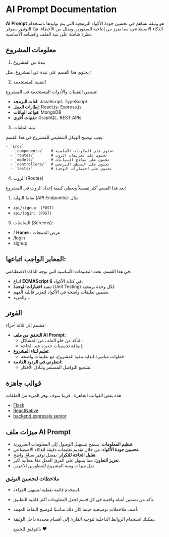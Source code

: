 
# AI Prompt Documentation

**AI Prompt** هو وثيقة تساهم في تحسين جودة الأكواد البرمجية التي يتم توليدها باستخدام الذكاء الاصطناعي، مما يعزز من إنتاجية المطورين ويقلل من الأخطاء. هذا التوثيق سيوفر نظرة شاملة على بنية الملف وأقسامه الأساسية.
## معلومات المشروع
1. نبذة عن المشروع

يحتوي هذا القسم على نبذة عن المشروع، مثل :


2. التقنية المستخدمة

تتضمن التقنيات والأدوات المستخدمة في المشروع:
- **لغات البرمجة**: JavaScript، TypeScript
- **إطارات العمل**: React.js، Express.js
- **قواعد البيانات**: MongoDB
- **تقنيات أخرى**: GraphQL، REST APIs

3. بنية الملفات

يجب توضيح الهيكل التنظيمي للمشروع في هذا القسم:
```
- `src/`  
  - `components/`   # تحتوي على المكونات الأساسية
  - `routes/`       # تحتوي على تعريفات الروت
  - `models/`       # تحتوي على نماذج البيانات
  - `controllers/`  # تحتوي على المنطق البرمجي
  - `tests/`        # تحتوي على اختبارات الوحدة
```

4. الروت (Routes)

يعد هذا القسم أكثر تفصيلاً ويغطي كيفية إعداد الروت في المشروع:

1. نقاط النهاية (API Endpoints): مثال
- `api/signup: (POST)`
- `api/login: (POST)`
3. الشاشات (Screens):
- /  **Home** : عرض المنتجات 
- /login 
- signup
 


## المعاير الواجب اتباعها:

في هذا القسم، نحدد التعليمات الأساسية التي توجه الذكاء الاصطناعي:
- اتباع **ECMAScript 6** في كتابة الأكواد.
- تنفيذ **اختبارات الوحدة** (Unit Testing) لكل وحدة برمجية.
- تضمين تعليقات واضحة في الأكواد لتعزيز قابلية الفهم.
- والمزيد ...

## الفوتر

مقسم إلى ثلاثة أجزاء:
- **التحقق من ملف AI Prompt**:
  - التأكد من خلو الملف من المشاكل.
  - إضافة تحسينات جديدة عند الحاجة.
- **تعليم لبناء المشروع**:
  - خطوات مباشرة لبداية تنفيذ المشروع، مع تعليمات واضحة.
- **انتظرني في الردود القادمة**:
  - تشجيع التواصل المستمر وتبادل الأفكار.
## قوالب جاهزة 
هذه بعض القوالب الجاهزة , قريبا سوف نوفر المزيد من الملفات
- [Flask](./example/Flask-start.md)
- [ReactNative](./example/ReactNative-app.md) 
- [backend expressjs senior](./example/backend-expressjs-senior.md) 
## ميزات ملف AI Prompt

- **تنظيم المعلومات**: يسمح بتسهيل الوصول إلى المعلومات الضرورية.
- **تحسين جودة الأكواد**: من خلال تقديم تعليمات دقيقة للذكاء الاصطناعي.
- **تقليل الحاجة للتكرار**: بفضل توفير سياق واضح.
- **تعزيز التعاون**: مما يسهل على الفرق العمل معًا بفعالية أكبر.
- نقل ميزات وبنية المشروع للمطورين الاخرين

### ملاحظات لتحسين التوثيق

- استخدم قائمة نقطية لتسهيل القراءة.
- تأكد من تضمين أمثلة واقعية في كل قسم لجعل المعلومات أكثر قابلية للتطبيق.
- أضف ملاحظات توضيحية حيثما كان ذلك مناسبًا لتوضيح النقاط المهمة.
- يمكنك استخدام الروابط الداخلية لتوجيه القارئ إلى أقسام محددة داخل الوثيقة.

  بالتوفيق للجميع ❤
